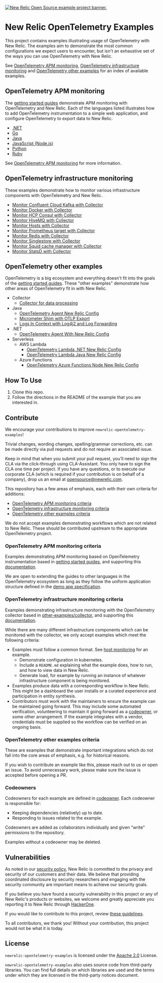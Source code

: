 <a href="https://opensource.newrelic.com/oss-category/#example-code"><picture><source media="(prefers-color-scheme: dark)" srcset="https://github.com/newrelic/opensource-website/raw/main/src/images/categories/dark/Example_Code.png"><source media="(prefers-color-scheme: light)" srcset="https://github.com/newrelic/opensource-website/raw/main/src/images/categories/Example_Code.png"><img alt="New Relic Open Source example project banner." src="https://github.com/newrelic/opensource-website/raw/main/src/images/categories/Example_Code.png"></picture></a>

# New Relic OpenTelemetry Examples

This project contains examples illustrating usage of OpenTelemetry with New
Relic. The examples aim to demonstrate the most common configurations we expect
users to encounter, but isn't an exhaustive set of the ways you can use
OpenTelemetry with New Relic.

See [OpenTelemetry APM monitoring](#opentelemetry-apm-monitoring), [OpenTelemetry infrastructure monitoring](#opentelemetry-infrastructure-monitoring)
and [OpenTelemetry other examples](#opentelemetry-other-examples) for an index
of available examples.

## OpenTelemetry APM monitoring

The [getting started guides](./getting-started-guides/README.md) demonstrate APM
monitoring with OpenTelemetry and New Relic. Each of the languages listed
illustrates how to add OpenTelemetry instrumentation to a simple web
application, and configure OpenTelemetry to export data to New Relic.

* [.NET](./getting-started-guides/dotnet)
* [Go](./getting-started-guides/go)
* [Java](./getting-started-guides/java)
* [JavaScript (Node.js)](./getting-started-guides/javascript)
* [Python](./getting-started-guides/python)
* [Ruby](./getting-started-guides/ruby)

See [OpenTelemetry APM monitoring](https://docs.newrelic.com/docs/opentelemetry/get-started/apm-monitoring/opentelemetry-apm-intro/)
for more information.

## OpenTelemetry infrastructure monitoring

These examples demonstrate how to monitor various infrastructure components with
OpenTelemetry and New Relic.

* [Monitor Confluent Cloud Kafka with Collector](./other-examples/collector/confluentcloud)
* [Monitor Docker with Collector](./other-examples/collector/docker)
* [Monitor HCP Consul with Collector](./other-examples/collector/hcp-consul)
* [Monitor HiveMQ with Collector](./other-examples/collector/hivemq)
* [Monitor Hosts with Collector](./other-examples/collector/host-monitoring)
* [Monitor Prometheus target with Collector](./other-examples/collector/prometheus)
* [Monitor Redis with Collector](./other-examples/collector/redis)
* [Monitor Singlestore with Collector](./other-examples/collector/singlestore)
* [Monitor Squid cache manager with Collector](./other-examples/collector/squid)
* [Monitor StatsD with Collector](./other-examples/collector/statsd)

## OpenTelemetry other examples

OpenTelemetry is a big ecosystem and everything doesn't fit into the goals of
the [getting started guides](#getting-started-guides). These "other examples"
demonstrate how other areas of OpenTelemetry fit in with New Relic.

* Collector
  * [Collector for data processing](./other-examples/collector/nr-config)
* Java
  * [OpenTelemetry Agent New Relic Config](./other-examples/java/agent-nr-config)
  * [Micrometer Shim with OTLP Export](./other-examples/java/micrometer-shim)
  * [Logs In Context with Log4j2 and Log Forwarding](./other-examples/java/logs-in-context-log4j2)
* .NET
  * [OpenTelemetry Agent With New Relic Config](./other-examples/dotnet/agent-nr-config)
* Serverless
  * AWS Lambda
    * [OpenTelemetry Lambda .NET New Relic Config](./other-examples/serverless/aws-lambda/dotnet)
    * [OpenTelemetry Lambda Java New Relic Config](./other-examples/serverless/aws-lambda/java)
  * Azure Functions
    * [OpenTelemetry Azure Functions Node New Relic Config](./other-examples/serverless/azure-functions/node/http-trigger-app)

## How To Use

1. Clone this repo.
2. Follow the directions in the README of the example that you are interested in.

## Contribute

We encourage your contributions to improve `newrelic-opentelemetry-examples`!

Trivial changes, wording changes, spelling/grammar
corrections, etc. can be made directly via pull requests and do not require
an associated issue.

Keep in mind that when you submit your pull request, you'll need to sign the
CLA via the click-through using CLA-Assistant. You only have to sign the CLA
one time per project. If you have any questions, or to execute our corporate
CLA (which is required if your contribution is on behalf of a company), drop us
an email at
opensource@newrelic.com.

This repository has a few areas of emphasis, each with their own criteria for
additions:

* [OpenTelemetry APM monitoring criteria](#opentelemetry-apm-monitoring-criteria)
* [OpenTelemetry infrastructure monitoring criteria](#opentelemetry-infrastructure-monitoring-criteria)
* [OpenTelemetry other examples criteria](#opentelemetry-other-examples-criteria)

We do not accept examples demonstrating workflows which are not related to New
Relic. These should be contributed upstream to the appropriate OpenTelemetry
project.

### OpenTelemetry APM monitoring criteria

Examples demonstrating APM monitoring based on OpenTelemetry instrumentation
based in [getting started guides](./getting-started-guides), and supporting
this [documentation](https://docs.newrelic.com/docs/opentelemetry/get-started/apm-monitoring/opentelemetry-apm-intro/).

We are open to extending the guides to other languages in the OpenTelemetry
ecosystem as long as they follow the uniform application structure defined in
the [demo app specification](./getting-started-guides/demo-app-specification.md).

### OpenTelemetry infrastructure monitoring criteria

Examples demonstrating infrastructure monitoring with the OpenTelemetry
collector based in [other-examples/collector](./other-examples/collector), and
supporting
this [documentation](https://docs.newrelic.com/docs/opentelemetry/get-started/collector-infra-monitoring/opentelemetry-collector-infra-intro/).

While there are many different infrastructure components which can be monitored
with the collector, we only accept examples which meet the following criteria:

* Examples must follow a common format.
  See [host monitoring](./other-examples/collector/host-monitoring) for an
  example.
  * Demonstrate configuration in kubernetes.
  * Include a `README.md` explaining what the example does, how to run, and how
    to view data in New Relic.
  * Generate load, for example by running an instance of whatever infrastructure
    component is being monitored.
* Examples produce data with a corresponding workflow in New Relic. This might
  be a dashboard the user installs or a curated experience and participation in
  entity synthesis.
* Contributors must work with the maintainers to ensure the example can be
  maintained going forward. This may include some automated verification,
  volunteering to maintain it going forward as a [codeowner](#codeowners), or
  some other arrangement. If the example integrates with a vendor, credentials
  must be supplied so the workflow can be verified on an ongoing basis.

### OpenTelemetry other examples criteria

These are examples that demonstrate important integrations which do not fall
into the core areas of emphasis, e.g. for historical reasons.

If you wish to contribute an example like this, please reach out to us or open
an issue. To avoid unnecessary work, please make sure the issue is accepted
before opening a PR.

### Codeowners

Codeowners for each example are defined in [codeowner](.github/CODEOWNERS). Each
codeowner is responsible for:

* Keeping dependencies (relatively) up to date.
* Responding to issues related to the example.

Codeowners are added as collaborators individually and given "write" permissions
to the repository.

Examples without a codeowner may be deleted.

## Vulnerabilities

As noted in
our [security policy](https://github.com/newrelic/newrelic-opentelemetry-examples/security/policy),
New Relic is committed to the privacy and security of our customers and their
data. We believe that providing coordinated disclosure by security researchers
and engaging with the security community are important means to achieve our
security goals.

If you believe you have found a security vulnerability in this project or any of
New Relic's products or websites, we welcome and greatly appreciate you
reporting it to New Relic through [HackerOne](https://hackerone.com/newrelic).

If you would like to contribute to this project,
review [these guidelines](./CONTRIBUTING.md).

To all contributors, we thank you!  Without your contribution, this project
would not be what it is today.

## License

`newrelic-opentelemetry-examples` is licensed under
the [Apache 2.0](http://apache.org/licenses/LICENSE-2.0.txt) License.

`newrelic-opentelemetry-examples` also uses source code from third-party
libraries. You can find full details on which libraries are used and the terms
under which they are licensed in the third-party notices document.
